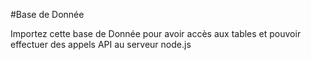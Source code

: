#Base de Donnée

Importez cette base de Donnée pour avoir accès aux tables et pouvoir effectuer des appels API au serveur node.js
